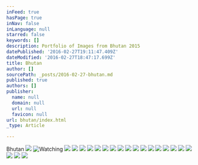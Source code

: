 ```yaml
---
inFeed: true
hasPage: true
inNav: false
inLanguage: null
starred: false
keywords: []
description: Portfolio of Images from Bhutan 2015
datePublished: '2016-02-27T19:11:47.409Z'
dateModified: '2016-02-27T18:47:17.699Z'
title: Bhutan
author: []
sourcePath: _posts/2016-02-27-bhutan.md
published: true
authors: []
publisher:
  name: null
  domain: null
  url: null
  favicon: null
url: bhutan/index.html
_type: Article

---
```

Bhutan
![](https://s3-us-west-2.amazonaws.com/the-grid-img/p/545e72fea4784f34336f8816860530f4ca871c69.jpg)
![Watching](https://s3-us-west-2.amazonaws.com/the-grid-img/p/b74b23ab7dc601818a94bfee0db32b778bda0b9f.jpg)
![](https://the-grid-user-content.s3-us-west-2.amazonaws.com/727c7b76-1f89-4577-a989-4b8c4e2232b9.jpg)
![](https://the-grid-user-content.s3-us-west-2.amazonaws.com/f931066a-8db8-45cf-b232-65ee3d801f52.jpg)
![](https://the-grid-user-content.s3-us-west-2.amazonaws.com/51a6d3c0-4587-428a-b99c-c0431b8e05ed.jpg)
![](https://the-grid-user-content.s3-us-west-2.amazonaws.com/57329dec-992a-4b03-b4e4-0a869ecb5dae.jpg)
![](https://the-grid-user-content.s3-us-west-2.amazonaws.com/4867d81d-c69c-4ec0-a824-0baa23ae8e15.jpg)
![](https://the-grid-user-content.s3-us-west-2.amazonaws.com/e02dd844-c8e1-4269-88b8-d21733ef469b.jpg)
![](https://the-grid-user-content.s3-us-west-2.amazonaws.com/14f1c2de-378c-4c8a-a12a-e908fa7c922e.jpg)
![](https://the-grid-user-content.s3-us-west-2.amazonaws.com/b437fd87-fd6e-40e3-9350-230ce7032926.jpg)
![](https://the-grid-user-content.s3-us-west-2.amazonaws.com/41767a6c-01ba-4e92-a010-77c69d170d76.jpg)
![](https://the-grid-user-content.s3-us-west-2.amazonaws.com/1bdc56fb-80c4-4bb9-930e-2aeabd327c31.jpg)
![](https://the-grid-user-content.s3-us-west-2.amazonaws.com/b9133f97-ab5a-4d3f-aad7-0ca1d7d63cae.jpg)
![](https://the-grid-user-content.s3-us-west-2.amazonaws.com/3cde5459-7686-4bfd-80ab-d5ed2647a570.jpg)
![](https://the-grid-user-content.s3-us-west-2.amazonaws.com/fe5301ac-e394-460d-a012-8324801284cc.jpg)
![](https://the-grid-user-content.s3-us-west-2.amazonaws.com/011e6231-d3a9-48e3-87fd-d387185b398f.jpg)
![](https://the-grid-user-content.s3-us-west-2.amazonaws.com/c8611ee7-7d58-4100-847b-13cc5652fcea.jpg)
![](https://the-grid-user-content.s3-us-west-2.amazonaws.com/b26eaa0f-471a-4f3f-af1d-b99e319c8d4b.jpg)
![](https://the-grid-user-content.s3-us-west-2.amazonaws.com/e3e17d75-4b88-4b51-9ab6-bb518e98ead0.jpg)
![](https://the-grid-user-content.s3-us-west-2.amazonaws.com/925613df-c4f3-4bba-a65e-f0bc923f7362.jpg)
![](https://the-grid-user-content.s3-us-west-2.amazonaws.com/dbca631a-2829-499a-9050-8db8c6b4f794.jpg)
![](https://the-grid-user-content.s3-us-west-2.amazonaws.com/a0e4c01b-505b-4a6a-a5d7-0e0a2dd922d4.jpg)